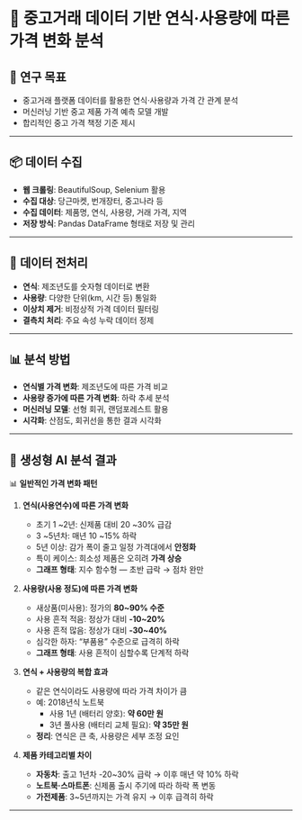 # 📑 중고거래 데이터 기반 연식·사용량에 따른 가격 변화 분석

## 🎯 연구 목표
- 중고거래 플랫폼 데이터를 활용한 연식·사용량과 가격 간 관계 분석  
- 머신러닝 기반 중고 제품 가격 예측 모델 개발  
- 합리적인 중고 가격 책정 기준 제시  

---

## 📦 데이터 수집
- **웹 크롤링**: BeautifulSoup, Selenium 활용  
- **수집 대상**: 당근마켓, 번개장터, 중고나라 등  
- **수집 데이터**: 제품명, 연식, 사용량, 거래 가격, 지역  
- **저장 방식**: Pandas DataFrame 형태로 저장 및 관리  

---

## 🧹 데이터 전처리
- **연식**: 제조년도를 숫자형 데이터로 변환  
- **사용량**: 다양한 단위(km, 시간 등) 통일화  
- **이상치 제거**: 비정상적 가격 데이터 필터링  
- **결측치 처리**: 주요 속성 누락 데이터 정제  

---

## 📊 분석 방법
- **연식별 가격 변화**: 제조년도에 따른 가격 비교  
- **사용량 증가에 따른 가격 변화**: 하락 추세 분석  
- **머신러닝 모델**: 선형 회귀, 랜덤포레스트 활용  
- **시각화**: 산점도, 회귀선을 통한 결과 시각화  

---

## 🤖 생성형 AI 분석 결과

📊 **일반적인 가격 변화 패턴**  

1. **연식(사용연수)에 따른 가격 변화**  
   - 초기 1 ~2년: 신제품 대비 20 ~30% 급감
   - 3 ~5년차: 매년 10 ~15% 하락
   - 5년 이상: 감가 폭이 줄고 일정 가격대에서 **안정화**  
   - 특이 케이스: 희소성 제품은 오히려 **가격 상승**  
   - **그래프 형태**: 지수 함수형 — 초반 급락 → 점차 완만  

2. **사용량(사용 정도)에 따른 가격 변화**  
   - 새상품(미사용): 정가의 **80~90% 수준**  
   - 사용 흔적 적음: 정상가 대비 **-10~20%**  
   - 사용 흔적 많음: 정상가 대비 **-30~40%**  
   - 심각한 하자: “부품용” 수준으로 급격히 하락  
   - **그래프 형태**: 사용 흔적이 심할수록 단계적 하락  

3. **연식 + 사용량의 복합 효과**  
   - 같은 연식이라도 사용량에 따라 가격 차이가 큼  
   - 예: 2018년식 노트북  
     - 사용 1년 (배터리 양호): **약 60만 원**  
     - 3년 풀사용 (배터리 교체 필요): **약 35만 원**  
   - **정리**: 연식은 큰 축, 사용량은 세부 조정 요인  

4. **제품 카테고리별 차이**  
   - **자동차**: 출고 1년차 -20~30% 급락 → 이후 매년 약 10% 하락  
   - **노트북·스마트폰**: 신제품 출시 주기에 따라 하락 폭 변동  
   - **가전제품**: 3~5년까지는 가격 유지 → 이후 급격히 하락  

---
